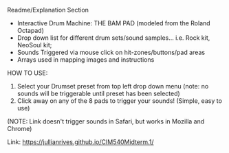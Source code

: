 Readme/Explanation Section
- Interactive Drum Machine: THE BAM PAD (modeled from the Roland Octapad) 
- Drop down list for different drum sets/sound samples... i.e. Rock kit, NeoSoul kit;
- Sounds Triggered via mouse click on hit-zones/buttons/pad areas
- Arrays used in mapping images and instructions 

HOW TO USE:
1. Select your Drumset preset from top left drop down menu (note: no sounds will be triggerable until preset has been selected)
2. Click away on any of the 8 pads to trigger your sounds! (Simple, easy to use)

(NOTE: Link doesn't trigger sounds in Safari, but works in Mozilla and Chrome)

Link: https://jullianrives.github.io/CIM540Midterm.1/
